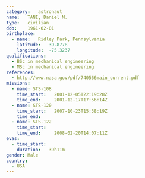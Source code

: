 ```yaml
---
category:	astronaut
name:	TANI, Daniel M.
type:	civilian
dob:	1961-02-01
birthplace:
  - name:	Ridley Park, Pennsylvania
    latitude:	39.8778
    longitude:	-75.3237
qualifications:
  - BSc in mechanical engineering
  - MSc in mechanical engineering
references:
  - http://www.nasa.gov/pdf/740566main_current.pdf
missions:
  - name: STS-108
    time_start:   2001-12-05T22:19:28Z
    time_end:     2001-12-17T17:56:14Z
  - name: STS-120
    time_start:   2007-10-23T15:38:19Z
    time_end:     
  - name: STS-122
    time_start:   
    time_end:     2008-02-20T14:07:11Z
evas:
  - time_start: 
    duration:   39h11m
gender:	Male
country:
  - USA
---
```

